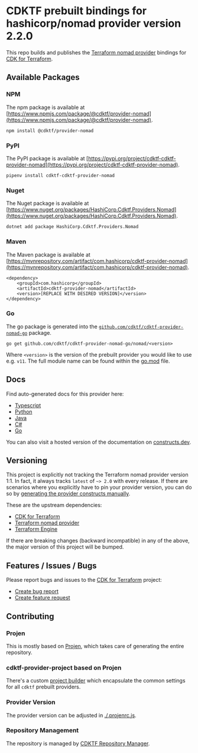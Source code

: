 
# CDKTF prebuilt bindings for hashicorp/nomad provider version 2.2.0

This repo builds and publishes the [Terraform nomad provider](https://registry.terraform.io/providers/hashicorp/nomad/2.2.0/docs) bindings for [CDK for Terraform](https://cdk.tf).

## Available Packages

### NPM

The npm package is available at [https://www.npmjs.com/package/@cdktf/provider-nomad](https://www.npmjs.com/package/@cdktf/provider-nomad).

`npm install @cdktf/provider-nomad`

### PyPI

The PyPI package is available at [https://pypi.org/project/cdktf-cdktf-provider-nomad](https://pypi.org/project/cdktf-cdktf-provider-nomad).

`pipenv install cdktf-cdktf-provider-nomad`

### Nuget

The Nuget package is available at [https://www.nuget.org/packages/HashiCorp.Cdktf.Providers.Nomad](https://www.nuget.org/packages/HashiCorp.Cdktf.Providers.Nomad).

`dotnet add package HashiCorp.Cdktf.Providers.Nomad`

### Maven

The Maven package is available at [https://mvnrepository.com/artifact/com.hashicorp/cdktf-provider-nomad](https://mvnrepository.com/artifact/com.hashicorp/cdktf-provider-nomad).

```
<dependency>
    <groupId>com.hashicorp</groupId>
    <artifactId>cdktf-provider-nomad</artifactId>
    <version>[REPLACE WITH DESIRED VERSION]</version>
</dependency>
```

### Go

The go package is generated into the [`github.com/cdktf/cdktf-provider-nomad-go`](https://github.com/cdktf/cdktf-provider-nomad-go) package.

`go get github.com/cdktf/cdktf-provider-nomad-go/nomad/<version>`

Where `<version>` is the version of the prebuilt provider you would like to use e.g. `v11`. The full module name can be found
within the [go.mod](https://github.com/cdktf/cdktf-provider-nomad-go/blob/main/nomad/go.mod#L1) file.

## Docs

Find auto-generated docs for this provider here: 

- [Typescript](./docs/API.typescript.md)
- [Python](./docs/API.python.md)
- [Java](./docs/API.java.md)
- [C#](./docs/API.csharp.md)
- [Go](./docs/API.go.md)

You can also visit a hosted version of the documentation on [constructs.dev](https://constructs.dev/packages/@cdktf/provider-nomad).

## Versioning

This project is explicitly not tracking the Terraform nomad provider version 1:1. In fact, it always tracks `latest` of `~> 2.0` with every release. If there are scenarios where you explicitly have to pin your provider version, you can do so by [generating the provider constructs manually](https://cdk.tf/imports).

These are the upstream dependencies:

- [CDK for Terraform](https://cdk.tf)
- [Terraform nomad provider](https://registry.terraform.io/providers/hashicorp/nomad/2.2.0)
- [Terraform Engine](https://terraform.io)

If there are breaking changes (backward incompatible) in any of the above, the major version of this project will be bumped.

## Features / Issues / Bugs

Please report bugs and issues to the [CDK for Terraform](https://cdk.tf) project:

- [Create bug report](https://cdk.tf/bug)
- [Create feature request](https://cdk.tf/feature)

## Contributing

### Projen

This is mostly based on [Projen](https://github.com/projen/projen), which takes care of generating the entire repository.

### cdktf-provider-project based on Projen

There's a custom [project builder](https://github.com/cdktf/cdktf-provider-project) which encapsulate the common settings for all `cdktf` prebuilt providers.

### Provider Version

The provider version can be adjusted in [./.projenrc.js](./.projenrc.js).

### Repository Management

The repository is managed by [CDKTF Repository Manager](https://github.com/cdktf/cdktf-repository-manager/).
